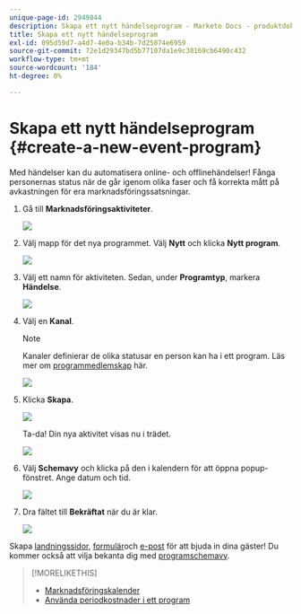```yaml
---
unique-page-id: 2949844
description: Skapa ett nytt händelseprogram - Marketo Docs - produktdokumentation
title: Skapa ett nytt händelseprogram
exl-id: 095d59d7-a4d7-4e0a-b34b-7d25074e6959
source-git-commit: 72e1d29347bd5b77107da1e9c30169cb6490c432
workflow-type: tm+mt
source-wordcount: '184'
ht-degree: 0%

---
```


# Skapa ett nytt händelseprogram {#create-a-new-event-program}

Med händelser kan du automatisera online- och offlinehändelser! Fånga personernas status när de går igenom olika faser och få korrekta mått på avkastningen för era marknadsföringssatsningar.

1. Gå till **Marknadsföringsaktiviteter**.

   ![](assets/ma.png)

1. Välj mapp för det nya programmet. Välj **Nytt** och klicka **Nytt program**.

   ![](assets/image2015-2-26-14-3a24-3a30.png)

1. Välj ett namn för aktiviteten. Sedan, under **Programtyp**, markera **Händelse**.

   ![](assets/image2015-2-26-14-3a26-3a6.png)

1. Välj en **Kanal**.

   >[!NOTE]
   >
   >Kanaler definierar de olika statusar en person kan ha i ett program. Läs mer om [programmedlemskap](/help/marketo/product-docs/core-marketo-concepts/programs/creating-programs/understanding-program-membership.md) här.

   ![](assets/image2015-2-26-14-3a29-3a3.png)

1. Klicka **Skapa**.

   ![](assets/image2015-2-26-14-3a33-3a17.png)

   Ta-da! Din nya aktivitet visas nu i trädet.

   ![](assets/image2015-2-26-14-3a34-3a33.png)

1. Välj **Schemavy** och klicka på den i kalendern för att öppna popup-fönstret. Ange datum och tid.

   ![](assets/image2016-3-25-14-3a17-3a33.png)

1. Dra fältet till **Bekräftat** när du är klar.

   ![](assets/image2016-3-25-14-3a18-3a13.png)

Skapa [landningssidor](/help/marketo/product-docs/demand-generation/landing-pages/free-form-landing-pages/create-a-free-form-landing-page.md), [formulär](/help/marketo/product-docs/demand-generation/forms/creating-a-form/create-a-form.md)och [e-post](/help/marketo/product-docs/email-marketing/email-programs/creating-an-email-program/create-an-email-program.md) för att bjuda in dina gäster! Du kommer också att vilja bekanta dig med [programschemavy](https://docs.marketo.com/display/docs/program+schedule+view).

>[!MORELIKETHIS]
>
>* [Marknadsföringskalender](/help/marketo/product-docs/core-marketo-concepts/marketing-calendar/understanding-the-calendar/navigating-the-marketing-calendar.md)
>* [Använda periodkostnader i ett program](/help/marketo/product-docs/core-marketo-concepts/programs/working-with-programs/using-period-costs-in-a-program.md)

